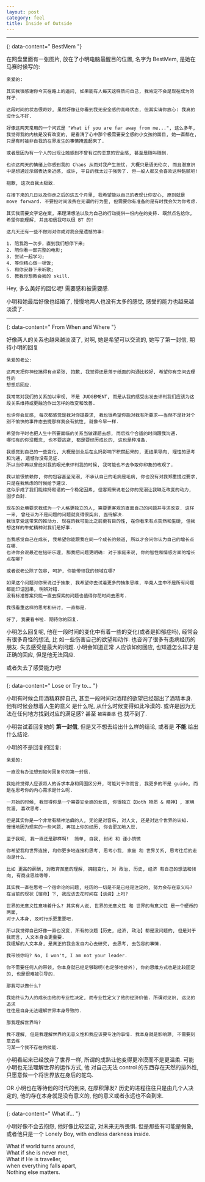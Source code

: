 ```yaml
---
layout: post
category: feel
title: Inside of Outside
---
```


---------------
{: data-content=" BestMem "}

在网盘里面有一张图片, 放在了小明电脑最醒目的位置, 名字为 BestMem, 是她在马赛时候写的:

    亲爱的:

    其实我很感谢你今天在路上的逼问, 如果能有人每天这样质问自己, 我肯定不会是现在成为的样子.

    这段时间的状态很奇妙, 虽然好像让你看到我无安全感的高峰状态, 但其实请你放心: 我真的没什么不好.

    好像这两天常用的一个问式是 "What if you are far away from me...", 这么多年, 我觉得我的内核是没有改变的, 是看清了心中那个极需要安全感的小女孩的面目, 她一直都在, 只是有时被非自我的在界发生的事情掩盖起来了.

    或者是因为有一个人的出现让她感到不曾有过的恋意的安全感, 甚至是随叫随到.

    也许这两天的情绪上你感到我的 Chaos 从而对我产生担忧. 大概只是语无伦次, 而且潜意识中是想通过示弱表达亲近感, 或许, 平日的我太过于强势了. 但一般人都又会喜欢这种黏腻吧!

    抱歉, 这次自我太极致.

    在接下来的几日以及你走之后的这五个月里, 我希望能以自己的表现让你安心, 原则就是 move forward. 不要担时间浪费在无谓的行为里, 但需要你有准备的是有时我会欠为你考虑.

    其实我需要文字记在案, 来理清想法以及为自己的行动提供一份内在的支持. 既然点名给你, 希望你能理解, 并且相信我可以很 BT 的! 

    这几天还有一些不做则对你成对我会是遗憾的事:

    1. 陪我跑一次步，直到我们想停下来;
    2. 陪你看一部完整的电影;
    3. 尝试一起学习;
    4. 等你精心做一顿饭;
    5. 和你安静下来听歌;
    6. 教我你想教会我的 skill.


Hey, 多么美好的回忆呢! 需要感和被需要感.

小明和她最后好像也结婚了, 慢慢地两人也没有太多的感觉, 感受的能力也越来越淡漠了.

---------------
{: data-content=" From When and Where "}

好像两人的关系也越来越淡漠了, 对啊, 她是希望可以交流的, 她写了第一封信, 期待小明的回复

    亲爱的老公:

    这两天把你神经搞得有点紧张, 抱歉, 我觉得还是落于纸面的沟通比较好, 希望你有空间去理性的
    想想后回应.

    我常常对我们的关系加以审视, 不是 JUDGEMENT, 而是从我的感受出发去评判我们应该为这段关系维持或更融洽作出怎样的改变和改善.

    也许你会反感, 每次都感觉是我对你提要求, 我也很希望你能对我有所要求——当然不是针对个别不愉快的事件态去提那样我会有抗性, 就像今早一样.

    希望你平时也把人生中所要面临的关系当做课题去想, 而后找个合适的时间跟我沟通.
    哪怕有的你没概念, 也不要逃避, 都是要经历成长的, 这也是种准备.

    我感觉到自己的一些变化, 大概是创业后在幺妈影响下积攒起来的, 更结果导向, 理性的思考和沟通, 遗憾你没有见证.
    所以当你再以曾经对我的眼光来评判我的时候, 我可能也不去争取你印象的改观了.

    我以前很依赖你, 你的包容甚至宠溺, 不承认自己的毛病是毛病, 你也没有对我郑重提过要求, 只是在我焦虑的时候给予建议.
    这似乎成了我们能维持和谐的一个稳定因素, 但客观来说老公你的宠溺让我缺乏改变的动力, 固步自封.

    现在的处境要求我成为一个人格更独立的人, 需要更客观的直面自己的问题并寻求改变. 这样一来, 曾经认为不是问题的问题就变得很突出, 亟待解决.
    我很享受这带来的推动力. 现在的我可能比之前更有目的性, 在你看来有点突然和生硬, 但我想这样的牛虻精神对我们是好事.

    当我感觉自己在成长, 我希望你能跟我在同一个成长的频道, 所以才会问你认为自己的增长点在哪.
    也许你会说最近在钻研乐理, 那我把问题更明确: 对于家庭来说, 你的智性和情感方面的增长点在哪?

    或者说老公除了包容, 呵护, 你能带领我的领域在哪?

    如果这个问题对你来说过于抽象, 我希望你去试着更多的抽象思维, 毕竟人生中不是所有问题都能印证因果, 明辨对错.
    没有标准答案只能一直去探索的问题也值得你花时间去思考.

    我很看重这样的思考和研讨, 一直都是.

    好了, 我要看书啦. 期待你的回复.

小明怎么回复呢, 他在一段时间的变化中有着一些的变化(或者是抑郁症吗), 经常会有很多奇怪的想法, 比
如一些伤害自己的欲望和动作. 也咨询了很多有患病经历的朋友. 失去感受是最大的问题. 小明会知道正常
人应该如何回应, 也知道怎么样才是正确的回应, 但是他无法回应.

或者失去了感受能力吧!

---------------
{: data-content=" Lose or Try to... "}

小明有时候会用酒精麻醉自己, 甚至一段时间对酒精的欲望已经超出了酒精本身. 他有时候会想着人生的意义
是什么呢, 从什么时候变得如此冷漠的. 或许是因为无法在任何地方找到对应的满足感? 甚至 `被需要感` 也
找不到了.

小明尝试着回复她的 **第一封信**, 但是又不想去给出什么样的结论, 或者是 **不能** 给出什么结论.

小明的不是回复的回复:

    亲爱的: 

    一直没有办法想到如何回复你的第一封信.

    我始终觉得人应该将人的诉求本身和周围区分开, 可能对于你而言, 我更多的不是 guide, 而是在思考你的内心需求是什么呢.

    一开始的时候, 我觉得你是一个需要安全感的女孩, 你很独立【Both 物质 & 精神】, 家境优渥, 喜欢思考.

    但是其实你是一个非常有精神洁癖的人, 无论是对音乐, 对人文, 还是对这个世界的认知.
    慢慢地因为现实的一些问题, 再加上你的经历, 你会更加地入世.

    至于我呢, 我一直还是那样啊!  简单, 自我, 封闭 和 谨小慎微

    你希望我和世界连接, 和你更多地连接和思考, 思考小我, 家庭 和 世界关系, 思考往后的走向是什么.

    比如 更高的薪酬, 对教育孩童的理解, 拥抱变化, 对 政治, 历史, 经济 有自己的想法和倾向, 有商业思维等等.

    其实我一直在思考一个宿命论的问题, 经历的一切是不是已经是注定的, 努力会存在意义吗? 
    在当前的现状【宿命】下, 我应该去花时间在【谈资】上吗?

    世界的无意义性意味着什么? 其实有人说, 世界的无意义性 和 世界的有意义性 是一个硬币的两面,
    对于人本身, 及时行乐更重要吧.

    所以我觉得自己好像一直也没变, 所有的议题【历史, 经济, 政治】都是没问题的, 但是对于我而言, 人文本身会更重要.
    我理解的人文本身, 是真正的我会发自内心去研究, 去思考, 去包容的事情.

    我带领你吗? No, I won't, I am not your leader.

    你不需要任何人的带领, 你本身就已经足够聪明(也足够地排外), 你的思维方式也是比较固定的, 也是很难被引导的.

    那我可以做什么?

    我始终认为人的成长由他的专业性决定, 而专业性定义了他的经济价值. 所谓对见识, 远见的追求
    往往是自身无法理解世界本身导致的.

    那我理解世界吗?

    我不理解, 但是我理解世界的无意义性和我应该要专注的事情. 我本身就是影响源, 不需要刻意去练
    习某一个我不存在的技能.


小明看起来已经放弃了世界一样, 所谓的成熟让他变得更冷漠而不是更温柔. 可能小明也无法理解世界的运作方式, 他
对自己无法 control 的东西存在天然的排外性, 只愿意做一个将世界放在身后的鸵鸟.

OR 小明也在等待他的时代的到来, 在厚积薄发? 历史的进程往往只是由几个人决定的, 他的存在本身就是没有意义的,
他的意义或者永远也不会到来.

---------------
{: data-content=" What if... "}

小明好像不会去抱怨, 他好像比较坚定, 对未来无所畏惧. 但是那些有可能是假象, 或者他只是一个 Lonely Boy, with
endless darkness inside.

>
What if world turns around,<br />
What if she is never met,<br />
What if He is traveller,<br />
when everything falls apart,<br />
Nothing else matters.
